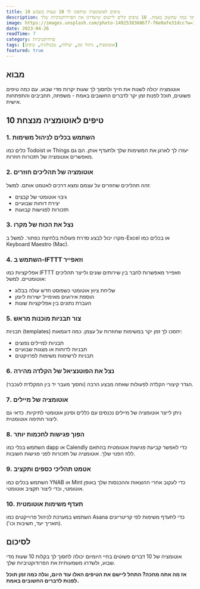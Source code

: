 ```yaml
---
title: 10 טיפים לאוטומציה שיחסכו לך 10 שעות בשבוע
description: גלה איך אוטומציה פשוטה יכולה לחסוך לך עד 10 שעות מדי שבוע, ולאפשר לך להתמקד במה שחשוב באמת. 10 טיפים קלים ליישום שישדרגו את הפרודוקטיביות שלך.
image: https://images.unsplash.com/photo-1492538368677-f6e0afe31dcc?w=1200&h=600&fit=crop
date: 2023-04-26
readTime: 7
category: פרודוקטיביות
tags: [אוטומציה, ניהול זמן, יעילות, טכנולוגיה, טיפים]
featured: true
---
```


## מבוא

אוטומציה יכולה לשנות את חייך ולחסוך לך שעות יקרות מדי שבוע. עם כמה טיפים פשוטים, תוכל לפנות זמן יקר לדברים החשובים באמת - משפחה, תחביבים והתפתחות אישית.

## 10 טיפים לאוטומציה מנצחת

### 1. השתמש בכלים לניהול משימות

כלים כמו Todoist או Things יעזרו לך לארגן את המשימות שלך ולתעדף אותן. הם גם מאפשרים אוטומציה של תזכורות חוזרות.

### 2. אוטומציה של תהליכים חוזרים

זהה תהליכים שחוזרים על עצמם ומצא דרכים לאטמט אותם. למשל:

- גיבוי אוטומטי של קבצים
- יצירת דוחות שבועיים
- תזכורות לפגישות קבועות

### 3. נצל את הכוח של מקרו

מקרו יכול לבצע סדרת פעולות בלחיצת כפתור. למשל ב-Excel או בכלים כמו Keyboard Maestro (Mac).

### 4. השתמש ב-IFTTT וזאפייר

אפליקציות כמו IFTTT וזאפייר מאפשרות לחבר בין שירותים שונים ולייצר תהליכים אוטומטיים. למשל:

- שליחת ציוץ אוטומטי כשפוסט חדש עולה בבלוג
- הוספת אירועים מאימייל ישירות ליומן
- העברת נתונים בין אפליקציות שונות

### 5. צור תבניות מוכנות מראש

תבניות (templates) יחסכו לך זמן יקר במשימות שחוזרות על עצמן. כמה דוגמאות:

- תבניות למיילים נפוצים
- תבניות לדוחות או מצגות שבועיים
- תבניות לרשימות משימות לפרויקטים

### 6. נצל את הפוטנציאל של הקלדה מהירה

הגדר קיצורי הקלדה לפעולות שאתה מבצע הרבה (וחסוך מעבר יד בין המקלדת לעכבר).

### 7. אוטומציה של מיילים

ניתן לייצר אוטומציה של מיילים נכנסים עם כללים וסינון אוטומטי לתיקיות. כדאי גם ליצור חתימה אוטומטית.

### 8. הפוך פגישות לחכמות יותר

השתמש בכלי כמו dapp או Calendly כדי לאפשר קביעת פגישות אוטומטית בהתאם ללוז הפנוי שלך. אוטומציה של תזכורות לפני פגישות חשובות.

### 9. אטמט תהליכי כספים ותקציב

השתמש בכלים כמו YNAB או Mint כדי לעקוב אחרי ההוצאות וההכנסות שלך באופן אוטומטי, וכדי ליצור תקציב אוטומטי.

### 10. תעדף משימות אוטומטית

השתמש במערכת לניהול פרוייקטים כמו Asana כדי לתעדף משימות לפי קריטריונים (תאריך יעד, חשיבות וכו').

## לסיכום

אוטומציה של 10 דברים פשוטים בחיי היומיום יכולה לחסוך לך בקלות 10 שעות מדי שבוע, ולשדרג משמעותית את הפרודוקטיביות שלך.

**אז מה אתה מחכה? התחל ליישם את הטיפים האלו עוד היום, וגלה כמה זמן תוכל לפנות לדברים החשובים באמת.**
